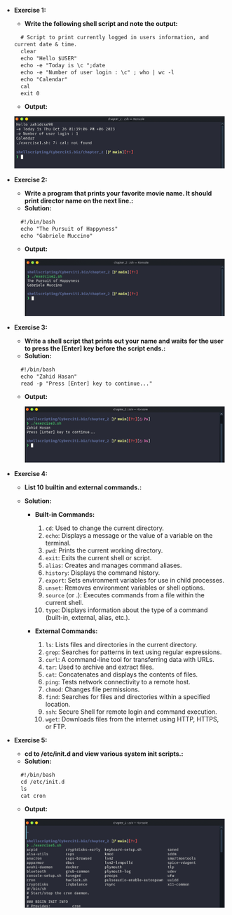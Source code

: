 - **Exercise 1:**

  - **Write the following shell script and note the output:**

  ```
    # Script to print currently logged in users information, and current date & time.
    clear
    echo "Hello $USER"
    echo -e "Today is \c ";date
    echo -e "Number of user login : \c" ; who | wc -l
    echo "Calendar"
    cal
    exit 0
  ```

  - **Output:**

  ![Output Screenshot of Exercise 1.](./images/exercise1.png)

- **Exercise 2:**

  - **Write a program that prints your favorite movie name. It should print director name on the next line.:**
  - **Solution:**

  ```
    #!/bin/bash
    echo "The Pursuit of Happyness"
    echo "Gabriele Muccino"
  ```

  - **Output:**

    ![Output Screenshot of Exercise 2.](./images/exercise2.png)

- **Exercise 3:**

  - **Write a shell script that prints out your name and waits for the user to press the [Enter] key before the script ends.:**
  - **Solution:**

  ```
    #!/bin/bash
    echo "Zahid Hasan"
    read -p "Press [Enter] key to continue..."
  ```

  - **Output:**

    ![Output Screenshot of Exercise 2.](./images/exercise3.png)

- **Exercise 4:**

  - **List 10 builtin and external commands.:**
  - **Solution:**

    - **Built-in Commands:**

      1. `cd`: Used to change the current directory.
      2. `echo`: Displays a message or the value of a variable on the terminal.
      3. `pwd`: Prints the current working directory.
      4. `exit`: Exits the current shell or script.
      5. `alias`: Creates and manages command aliases.
      6. `history`: Displays the command history.
      7. `export`: Sets environment variables for use in child processes.
      8. `unset`: Removes environment variables or shell options.
      9. `source` (or .): Executes commands from a file within the current shell.
      10. `type`: Displays information about the type of a command (built-in, external, alias, etc.).

    - **External Commands:**
      1. `ls`: Lists files and directories in the current directory.
      2. `grep`: Searches for patterns in text using regular expressions.
      3. `curl`: A command-line tool for transferring data with URLs.
      4. `tar`: Used to archive and extract files.
      5. `cat`: Concatenates and displays the contents of files.
      6. `ping`: Tests network connectivity to a remote host.
      7. `chmod`: Changes file permissions.
      8. `find`: Searches for files and directories within a specified location.
      9. `ssh`: Secure Shell for remote login and command execution.
      10. `wget`: Downloads files from the internet using HTTP, HTTPS, or FTP.

- **Exercise 5:**

  - **cd to /etc/init.d and view various system init scripts.:**
  - **Solution:**

  ```
    #!/bin/bash
    cd /etc/init.d
    ls
    cat cron
  ```

  - **Output:**

    ![Output Screenshot of Exercise 2.](./images/exercise5.png)
